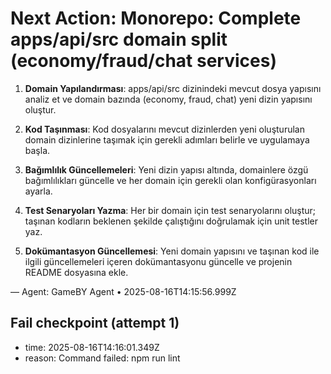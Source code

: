 # Next Action: Monorepo: Complete apps/api/src domain split (economy/fraud/chat services)

1. **Domain Yapılandırması**: apps/api/src dizinindeki mevcut dosya yapısını analiz et ve domain bazında (economy, fraud, chat) yeni dizin yapısını oluştur.

2. **Kod Taşınması**: Kod dosyalarını mevcut dizinlerden yeni oluşturulan domain dizinlerine taşımak için gerekli adımları belirle ve uygulamaya başla.

3. **Bağımlılık Güncellemeleri**: Yeni dizin yapısı altında, domainlere özgü bağımlılıkları güncelle ve her domain için gerekli olan konfigürasyonları ayarla.

4. **Test Senaryoları Yazma**: Her bir domain için test senaryolarını oluştur; taşınan kodların beklenen şekilde çalıştığını doğrulamak için unit testler yaz.

5. **Dokümantasyon Güncellemesi**: Yeni domain yapısını ve taşınan kod ile ilgili güncellemeleri içeren dokümantasyonu güncelle ve projenin README dosyasına ekle.

— Agent: GameBY Agent • 2025-08-16T14:15:56.999Z


## Fail checkpoint (attempt 1)
- time: 2025-08-16T14:16:01.349Z
- reason: Command failed: npm run lint
